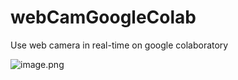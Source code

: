 # webCamGoogleColab
Use web camera in real-time on google colaboratory

![image.png](https://qiita-image-store.s3.ap-northeast-1.amazonaws.com/0/201397/1e736c7e-47af-70ab-2868-fa56af9c6fe7.png)
